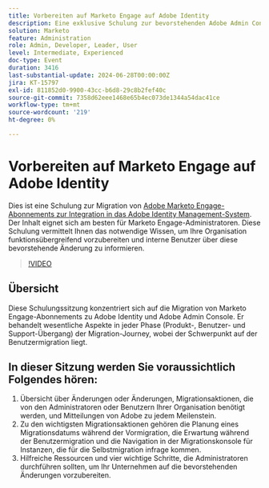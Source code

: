 ```yaml
---
title: Vorbereiten auf Marketo Engage auf Adobe Identity
description: Eine exklusive Schulung zur bevorstehenden Adobe Admin Console-Migration. Dieses Meeting wird im Stil des "Trainers"durchgeführt, sodass Sie Ihre Lerninhalte mitnehmen und Ihre Kapitel über diese bevorstehende Änderung informieren können.
solution: Marketo
feature: Administration
role: Admin, Developer, Leader, User
level: Intermediate, Experienced
doc-type: Event
duration: 3416
last-substantial-update: 2024-06-28T00:00:00Z
jira: KT-15797
exl-id: 811852d0-9900-43cc-b6d8-29c8b2fef40c
source-git-commit: 7358d62eee1468e65b4ec073de1344a54dac41ce
workflow-type: tm+mt
source-wordcount: '219'
ht-degree: 0%

---
```


# Vorbereiten auf Marketo Engage auf Adobe Identity

Dies ist eine Schulung zur Migration von [Adobe Marketo Engage-Abonnements zur Integration in das Adobe Identity Management-System](https://experienceleague.adobe.com/en/docs/marketo/using/product-docs/administration/marketo-with-adobe-identity/adobe-identity-management-overview). Der Inhalt eignet sich am besten für Marketo Engage-Administratoren. Diese Schulung vermittelt Ihnen das notwendige Wissen, um Ihre Organisation funktionsübergreifend vorzubereiten und interne Benutzer über diese bevorstehende Änderung zu informieren.


>[!VIDEO](https://video.tv.adobe.com/v/3430920/?learn=on)

## Übersicht

Diese Schulungssitzung konzentriert sich auf die Migration von Marketo Engage-Abonnements zu Adobe Identity und Adobe Admin Console. Er behandelt wesentliche Aspekte in jeder Phase (Produkt-, Benutzer- und Support-Übergang) der Migration-Journey, wobei der Schwerpunkt auf der Benutzermigration liegt.

## In dieser Sitzung werden Sie voraussichtlich Folgendes hören:

1. Übersicht über Änderungen oder Änderungen, Migrationsaktionen, die von den Administratoren oder Benutzern Ihrer Organisation benötigt werden, und Mitteilungen von Adobe zu jedem Meilenstein.
1. Zu den wichtigsten Migrationsaktionen gehören die Planung eines Migrationsdatums während der Vormigration, die Erwartung während der Benutzermigration und die Navigation in der Migrationskonsole für Instanzen, die für die Selbstmigration infrage kommen.
1. Hilfreiche Ressourcen und vier wichtige Schritte, die Administratoren durchführen sollten, um Ihr Unternehmen auf die bevorstehenden Änderungen vorzubereiten.
